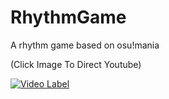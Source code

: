 # RhythmGame
 
A rhythm game based on osu!mania

(Click Image To Direct Youtube)

[![Video Label](http://img.youtube.com/vi/E_MLWrvOl0c/0.jpg)](https://youtu.be/E_MLWrvOl0c)
